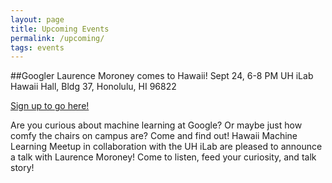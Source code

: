```yaml
---
layout: page
title: Upcoming Events
permalink: /upcoming/
tags: events
---
```

##Googler Laurence Moroney comes to Hawaii! Sept 24, 6-8 PM UH iLab Hawaii Hall, Bldg 37, Honolulu, HI 96822 

[Sign up to go here!](https://www.meetup.com/Hawaii-Machine-Learning-Meetup/events/253389134/)

Are you curious about machine learning at Google? Or maybe just how comfy the chairs on campus are? Come and find out! Hawaii Machine Learning Meetup in collaboration with the UH iLab are pleased to announce a talk with Laurence Moroney! Come to listen, feed your curiosity, and talk story!
